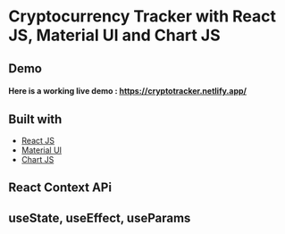 # Cryptocurrency Tracker with React JS, Material UI and Chart JS

## Demo
#### Here is a working live demo :  https://cryptotracker.netlify.app/

## Built with 

- [React JS](https://reactjs.org/)
- [Material UI](https://v4.mui.com/)
- [Chart JS](https://reactchartjs.github.io/react-chartjs-2/#/)

## React Context APi
## useState, useEffect, useParams
